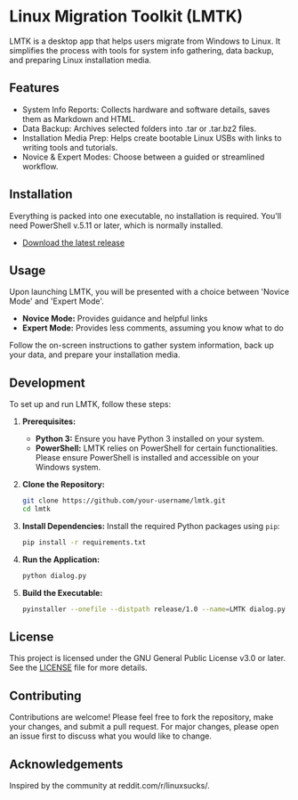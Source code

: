 # Linux Migration Toolkit (LMTK)

LMTK is a desktop app that helps users migrate from Windows to Linux. It simplifies the process with tools for system info gathering, data backup, and preparing Linux installation media.

## Features

- System Info Reports: Collects hardware and software details, saves them as Markdown and HTML.
- Data Backup: Archives selected folders into .tar or .tar.bz2 files.
- Installation Media Prep: Helps create bootable Linux USBs with links to writing tools and tutorials.
- Novice & Expert Modes: Choose between a guided or streamlined workflow.

## Installation

Everything is packed into one executable, no installation is required. You'll need PowerShell v.5.11 or later, which is normally installed.

- [Download the latest release](https://github.com/ikostas/lmtk/releases/download/v1.0/LMTK.exe)

## Usage

Upon launching LMTK, you will be presented with a choice between 'Novice Mode' and 'Expert Mode'.

-   **Novice Mode:** Provides guidance and helpful links
-   **Expert Mode:** Provides less comments, assuming you know what to do

Follow the on-screen instructions to gather system information, back up your data, and prepare your installation media.

## Development

To set up and run LMTK, follow these steps:

1.  **Prerequisites:**
    *   **Python 3:** Ensure you have Python 3 installed on your system.
    *   **PowerShell:** LMTK relies on PowerShell for certain functionalities. Please ensure PowerShell is installed and accessible on your Windows system.

2.  **Clone the Repository:**
    ```bash
    git clone https://github.com/your-username/lmtk.git
    cd lmtk
    ```

3.  **Install Dependencies:**
    Install the required Python packages using `pip`:
    ```bash
    pip install -r requirements.txt
    ```

4.  **Run the Application:**
    ```bash
    python dialog.py
    ```

5.  **Build the Executable:**
    ```bash
    pyinstaller --onefile --distpath release/1.0 --name=LMTK dialog.py
    ```

## License

This project is licensed under the GNU General Public License v3.0 or later. See the [LICENSE](LICENSE) file for more details.

## Contributing

Contributions are welcome! Please feel free to fork the repository, make your changes, and submit a pull request. For major changes, please open an issue first to discuss what you would like to change.

## Acknowledgements

Inspired by the community at reddit.com/r/linuxsucks/.
